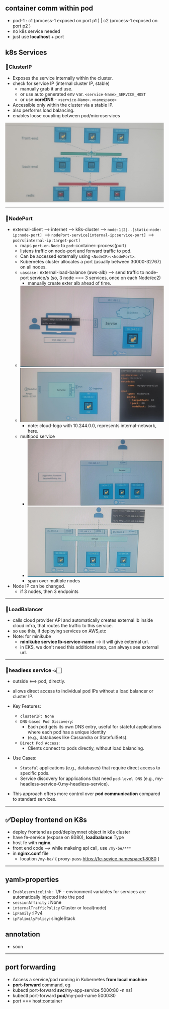 ## container comm within pod
- pod-1 : c1 (process-1 exposed on port p1 )  |  c2 (process-1 exposed on port p2 )
- no k8s service needed
- just use **localhost** + port

## k8s Services
### 🔸ClusterIP
- Exposes the service internally within the cluster. 
- check for service IP (internal cluster IP, stable) 
  - manually grab it and use.
  - or use auto generated env var. `<service-Name>_SERVICE_HOST`
  - or use **coreDNS** - `<service-Name>.<namespace>`
- Accessible only within the cluster via a stable IP.
- also performs load balancing.
- enables loose coupling between pod/microservices

![img.png](../99_img/99_2_img/06/img-6.png)

---
### 🔸NodePort
- external-client --> internet --> k8s-cluster -->  `node-1|2|..[static-node-ip:node-port] `--> `nodePort-service[internal-ip:service-port] `--> `pod/s[internal-ip:target-port]`  
  - maps `port-on-Node` to `pod`::container::process(port)
  - listens traffic on node-port and forward traffic to pod.
  - Can be accessed externally using `<NodeIP>:<NodePort>`.
  - Kubernetes cluster allocates a port (usually between 30000-32767) on all nodes.
  - `uascase` : external-load-balance (aws-alb) --> send traffic to node-port service/s (so, 3 node === 3 services, once on each Node/ec2)
    - manually create exter alb ahead of time.
  - ![img_1.png](../99_img/99_2_img/06/img_1.png)
  - ![img_2.png](../99_img/99_2_img/06/img_2.png)
    - note: cloud-logo with 10.244.0.0, represents internal-network, here.
  - multipod service
    - ![img_3.png](../99_img/99_2_img/06/img_3.png)
    - ![img.png](../99_img/99_2_img/06/img-7.png)
    - span over multiple nodes
- Node IP can be changed. 
  - if 3 nodes, then 3 endpoints
  
---
### 🔸LoadBalancer
- calls cloud provider API and automatically creates external lb inside cloud infra, that routes the traffic to this service.
- so use this, if deploying services on AWS,etc
- Note: for minikube
  - **minikube service lb-service-name** --> it will give external url.
  - in EKS, we don't need this additional step, can always see external url.

---
### 🔸headless service 👈🏻
- outside <==>  pod, directly.
- allows direct access to individual pod IPs without a load balancer or cluster IP. 
- Key Features:
    - `clusterIP: None`
    - `DNS-based Pod Discovery`:
        - Each pod gets its own DNS entry, useful for stateful applications where each pod has a unique identity 
        - (e.g., databases like Cassandra or StatefulSets).
    - `Direct Pod Access`:
        - Clients connect to pods directly, without load balancing.

- Use Cases:
  - `Stateful` applications (e.g., databases) that require direct access to specific pods.
  - Service discovery for applications that need `pod-level DNS` (e.g., my-headless-service-0.my-headless-service).
- This approach offers more control over **pod communication** compared to standard services.

---
## ✅Deploy frontend on K8s 
- deploy frontend as pod/deploymnet object in k8s cluster
- have fe-service (expose on 8080), **loadbalance** Type
- host fe with **nginx**. 
- front end code --> while makeing api call, use `/my-be/***`
- in **nginx.conf** file
    - location `/my-be/` { proxy-pass https://fe-sevice.namespace1:8080 } 

---
## yaml>properties
- `Enableservicelink`  : T/F - environment variables for services are automatically injected into the pod
- `sessionAffinity` : None
- `internalTrafficPolicy` Cluster or local(node)
- `ipFamily` :IPv4
- `ipFalimilyPolicy`: singleStack

## annotation
- soon

---
## port forwarding
- Access a service/pod running in Kubernetes  **from local machine**
- **port-forward** command, eg
- kubectl port-forward **svc**/my-app-service 5000:80 -n ns1
- kubectl port-forward **pod**/my-pod-name 5000:80
- port === host:container

